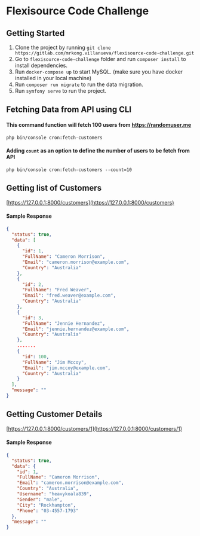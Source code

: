 # Flexisource Code Challenge

## Getting Started
1. Clone the project by running `git clone https://gitlab.com/mrkong.villanueva/flexisource-code-challenge.git` 
1. Go to `flexisource-code-challenge` folder and run `composer install` to install dependencies.
1. Run `docker-compose up` to start MySQL. (make sure you have docker installed in your local machine)
1. Run `composer run migrate` to run the data migration.
1. Run `symfony serve` to run the project.

## Fetching Data from API using CLI
#### This command function will fetch 100 users from https://randomuser.me
`php bin/console cron:fetch-customers`

#### Adding `count` as an option to define the number of users to be fetch from API
`php bin/console cron:fetch-customers --count=10`

## Getting list of Customers
[https://127.0.0.1:8000/customers](https://127.0.0.1:8000/customers)

#### Sample Response
```json
{
  "status": true,
  "data": [
    {
      "id": 1,
      "FullName": "Cameron Morrison",
      "Email": "cameron.morrison@example.com",
      "Country": "Australia"
    },
    {
      "id": 2,
      "FullName": "Fred Weaver",
      "Email": "fred.weaver@example.com",
      "Country": "Australia"
    },
    {
      "id": 3,
      "FullName": "Jennie Hernandez",
      "Email": "jennie.hernandez@example.com",
      "Country": "Australia"
    },
    .......
    {
      "id": 100,
      "FullName": "Jim Mccoy",
      "Email": "jim.mccoy@example.com",
      "Country": "Australia"
    }
  ],
  "message": ""
}
```

## Getting Customer Details
[https://127.0.0.1:8000/customers/1](https://127.0.0.1:8000/customers/1)

#### Sample Response
```json
{
  "status": true,
  "data": {
    "id": 1,
    "FullName": "Cameron Morrison",
    "Email": "cameron.morrison@example.com",
    "Country": "Australia",
    "Username": "heavykoala839",
    "Gender": "male",
    "City": "Rockhampton",
    "Phone": "03-4557-1793"
  },
  "message": ""
}
```
